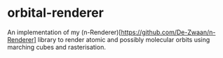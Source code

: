 # orbital-renderer
An implementation of my (n-Renderer)[https://github.com/De-Zwaan/n-Renderer] library to render atomic and possibly molecular orbits using marching cubes and rasterisation.
